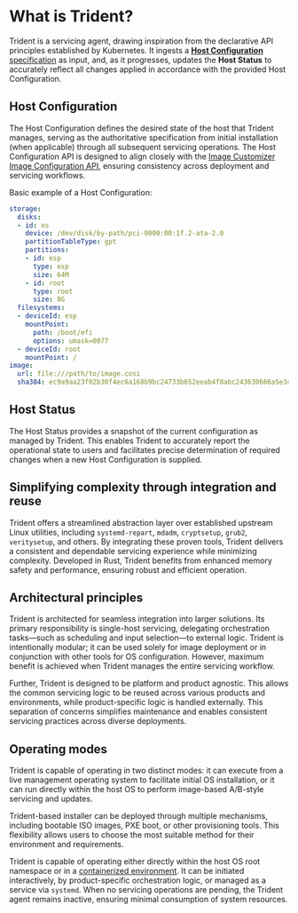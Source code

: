# What is Trident?

Trident is a servicing agent, drawing inspiration from the declarative
API principles established by Kubernetes. It ingests a [**Host Configuration**
specification](Reference/Host-Configuration/HostConfiguration.md) as input, and,
as it progresses, updates the **Host Status** to accurately reflect all changes
applied in accordance with the provided Host Configuration.

## Host Configuration

The Host Configuration defines the desired state of the host that Trident
manages, serving as the authoritative specification from initial installation
(when applicable) through all subsequent servicing operations. The Host
Configuration API is designed to align closely with the [Image
Customizer](https://microsoft.github.io/azure-linux-image-tools/imagecustomizer/README.html)
[Image Configuration
API](https://microsoft.github.io/azure-linux-image-tools/imagecustomizer/api/configuration.html),
ensuring consistency across deployment and servicing workflows.

Basic example of a Host Configuration:

```yaml
storage:
  disks:
  - id: os
    device: /dev/disk/by-path/pci-0000:00:1f.2-ata-2.0
    partitionTableType: gpt
    partitions:
    - id: esp
      type: esp
      size: 64M
    - id: root
      type: root
      size: 8G
  filesystems:
  - deviceId: esp
    mountPoint:
      path: /boot/efi
      options: umask=0077
  - deviceId: root
    mountPoint: /
image:
  url: file:///path/to/image.cosi
  sha384: ec9a9aa23f02b30f4ec6a168b9bc24733b652eeab4f8abc243630666a5e34cea1667c34313a13ec1564ac4871b80112f
```

## Host Status

The Host Status provides a snapshot of the current configuration as managed by
Trident. This enables Trident to accurately report the operational state to
users and facilitates precise determination of required changes when a new Host
Configuration is supplied.

## Simplifying complexity through integration and reuse

Trident offers a streamlined abstraction layer over established upstream Linux
utilities, including `systemd-repart`, `mdadm`, `cryptsetup`, `grub2`,
`veritysetup`, and others. By integrating these proven tools, Trident delivers a
consistent and dependable servicing experience while minimizing complexity.
Developed in Rust, Trident benefits from enhanced memory safety and performance,
ensuring robust and efficient operation.

## Architectural principles

Trident is architected for seamless integration into larger solutions. Its
primary responsibility is single-host servicing, delegating orchestration
tasks—such as scheduling and input selection—to external logic. Trident is
intentionally modular; it can be used solely for image deployment or in
conjunction with other tools for OS configuration. However, maximum benefit is
achieved when Trident manages the entire servicing workflow.

Further, Trident is designed to be platform and product agnostic. This allows
the common servicing logic to be reused across various products and
environments, while product-specific logic is handled externally. This
separation of concerns simplifies maintenance and enables consistent servicing
practices across diverse deployments.

## Operating modes

Trident is capable of operating in two distinct modes: it can execute from a
live management operating system to facilitate initial OS installation, or it
can run directly within the host OS to perform image-based A/B-style servicing
and updates.

Trident-based installer can be deployed through multiple mechanisms, including
bootable ISO images, PXE boot, or other provisioning tools. This flexibility
allows users to choose the most suitable method for their environment and
requirements.

Trident is capable of operating either directly within the host OS root
namespace or in a [containerized
environment](How-To-Guides/Run-Trident-Inside-a-Container.md). It can be
initiated interactively, by product-specific orchestration logic, or managed as
a service via `systemd`. When no servicing operations are pending, the Trident
agent remains inactive, ensuring minimal consumption of system resources.
